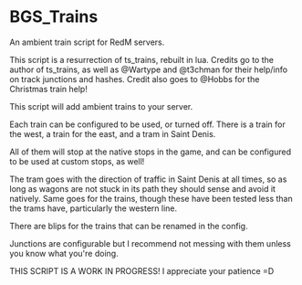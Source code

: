 # BGS_Trains
An ambient train script for RedM servers.

This script is a resurrection of ts_trains, rebuilt in lua.
Credits go to the author of ts_trains, as well as @Wartype and @t3chman for their help/info on track junctions and hashes.
Credit also goes to @Hobbs for the Christmas train help!

This script will add ambient trains to your server.

Each train can be configured to be used, or turned off.
There is a train for the west, a train for the east, and a tram in Saint Denis.

All of them will stop at the native stops in the game, and can be configured to be used at custom stops, as well!

The tram goes with the direction of traffic in Saint Denis at all times, so as long as wagons are not stuck in its path they should sense and avoid it natively.
Same goes for the trains, though these have been tested less than the trams have, particularly the western line.

There are blips for the trains that can be renamed in the config.

Junctions are configurable but I recommend not messing with them unless you know what you're doing.

THIS SCRIPT IS A WORK IN PROGRESS! I appreciate your patience =D

